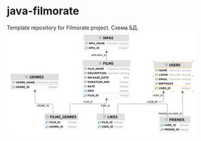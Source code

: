 # java-filmorate
Template repository for Filmorate project.
Схема БД.
![Схема БД](https://github.com/akpsv/java-filmorate/blob/add-database/filmorate.png)
